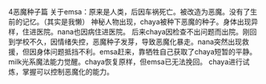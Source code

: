 4恶魔种子篇
关于emsa：原来是人类，后因车祸死亡。被改造为恶魔。没有了生前的记忆。（其实是我懒）
神秘人物出现，chaya被种下恶魔的种子。身体出现异样，住进医院。nana也因病住进医院。
后来chaya因检查不出问题而出院。刚回到学校不久，因情绪失控，恶魔种子发芽，导致恶魔化暴走。nana突然出现救援，但因身体问题抵挡不利。emsa赶来，靠牺牲自己获取了chaya短暂的平静。milk光系魔法能力觉醒。chaya恢复原样，但emsa已无法挽回。
chaya进行试炼，掌握可以控制恶魔化的能力。
